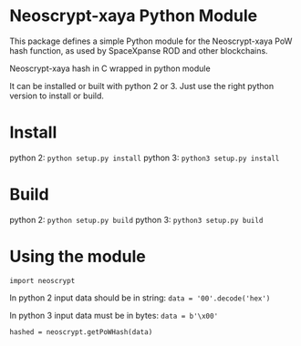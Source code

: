 # Neoscrypt-xaya Python Module

This package defines a simple Python module for the Neoscrypt-xaya PoW hash
function, as used by SpaceXpanse ROD and other blockchains.

Neoscrypt-xaya hash in C wrapped in python module

It can be installed or built with python 2 or 3. Just use the right python version to install or build.

# Install
python 2: `python setup.py install`
python 3: `python3 setup.py install`

# Build
python 2: `python setup.py build`
python 3: `python3 setup.py build`

# Using the module
`import neoscrypt`

In python 2 input data should be in string:
`data = '00'.decode('hex')`

In python 3 input data must be in bytes:
`data = b'\x00'`

`hashed = neoscrypt.getPoWHash(data)`
